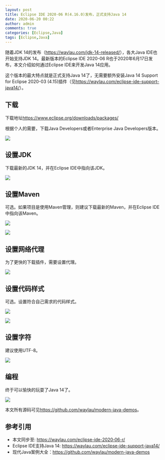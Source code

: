 ```yaml
---
layout: post
title: Eclipse IDE 2020-06 R(4.16.0)发布，正式支持Java 14
date: 2020-06-20 00:22
author: admin
comments: true
categories: [Eclipse,Java]
tags: [Eclipse,Java]
---
```


随着JDK 14的发布（<https://waylau.com/jdk-14-released/>），各大Java IDE也开始支持JDK 14。最新版本的Eclipse IDE 2020-06 R也于2020年6月17日发布，本文介绍如何通过Eclipse IDE来开发Java 14应用。

<!-- more -->


这个版本的最大特点就是正式支持Java 14了，无需要额外安装Java 14 Support for Eclipse 2020-03 (4.15)插件（见<https://waylau.com/eclipse-ide-support-java14/>）。

## 下载

下载地址<https://www.eclipse.org/downloads/packages/>

根据个人的需要，下载Java Developers或者Enterprise Java Developers版本。

![](../images/post/20200620-01-down.png)

## 设置JDK

下载最新的JDK 14，并在Eclipse IDE中指向该JDK。


![](../images/post/20200323-02-jdk.png)

## 设置Maven

可选。如果项目是使用Maven管理，则建议下载最新的Maven，并在Eclipse IDE中指向该Maven。


![](../images/post/20200323-03-maven.png)

![](../images/post/20200323-04-maven.png)



## 设置网络代理

为了更快的下载插件，需要设置代理。

![](../images/post/20200323-05-proxy.png)


## 设置代码样式

可选。设置符合自己需求的代码样式。

![](../images/post/20200323-06-code-style.png)



![](../images/post/20200323-07-code-style.png)



## 设置字符

建议使用UTF-8。

![](../images/post/20200323-08-encoding.png)


## 编程

终于可以愉快的玩耍了Java 14了。


![](../images/post/20200323-10-coding.png)

本文所有源码可见<https://github.com/waylau/modern-java-demos>。


## 参考引用

* 本文同步至: <https://waylau.com/eclipse-ide-2020‑06-r/>
* Eclipse IDE支持Java 14: <https://waylau.com/eclipse-ide-support-java14/>
* 现代Java案例大全：<https://github.com/waylau/modern-java-demos>
